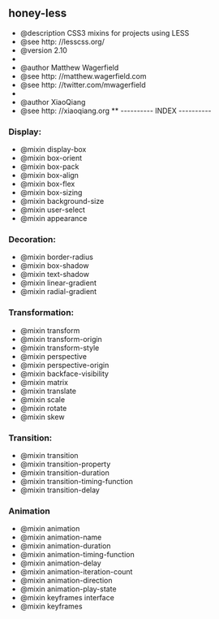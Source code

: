 

 ## honey-less
 * @description CSS3 mixins for projects using LESS
 * @see http: //lesscss.org/
 * @version 2.10
 *
 * @author Matthew Wagerfield
 * @see http: //matthew.wagerfield.com
 * @see http: //twitter.com/mwagerfield
 *
 * @author XiaoQiang
 * @see http: //xiaoqiang.org 
 ** ---------- INDEX ---------- 
 ### Display:
 * @mixin display-box
 * @mixin box-orient
 * @mixin box-pack
 * @mixin box-align
 * @mixin box-flex
 * @mixin box-sizing
 * @mixin background-size
 * @mixin user-select
 * @mixin appearance
 ### Decoration:
 * @mixin border-radius
 * @mixin box-shadow
 * @mixin text-shadow
 * @mixin linear-gradient
 * @mixin radial-gradient 
 ### Transformation:
 * @mixin transform
 * @mixin transform-origin
 * @mixin transform-style
 * @mixin perspective
 * @mixin perspective-origin
 * @mixin backface-visibility
 * @mixin matrix
 * @mixin translate
 * @mixin scale
 * @mixin rotate
 * @mixin skew
 ### Transition:
 * @mixin transition
 * @mixin transition-property
 * @mixin transition-duration
 * @mixin transition-timing-function
 * @mixin transition-delay
 ### Animation
 * @mixin animation
 * @mixin animation-name
 * @mixin animation-duration 
 * @mixin animation-timing-function
 * @mixin animation-delay
 * @mixin animation-iteration-count 
 * @mixin animation-direction
 * @mixin animation-play-state
 * @mixin keyframes interface 
 * @mixin keyframes

